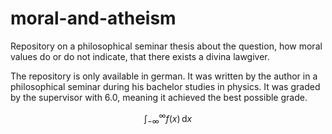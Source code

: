 # moral-and-atheism
Repository on a philosophical seminar thesis about the question, how moral values do or do not indicate, that there exists a divina lawgiver. 

The repository is only available in german. It was written by the author in a philosophical seminar during his bachelor studies in physics. It was graded by the supervisor with 6.0, meaning it achieved the best possible grade.

$$ \int_{-\infty}^{\infty} f(x)\,\mathrm{d}x$$
